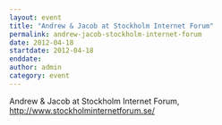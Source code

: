 ```yaml
---
layout: event
title: "Andrew & Jacob at Stockholm Internet Forum"
permalink: andrew-jacob-stockholm-internet-forum
date: 2012-04-18
startdate: 2012-04-18
enddate: 
author: admin
category: event
---
```


Andrew & Jacob at Stockholm Internet Forum, http://www.stockholminternetforum.se/


